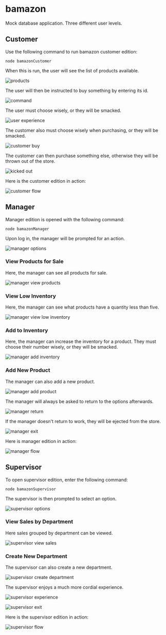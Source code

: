 # bamazon

Mock database application. Three different user levels.

## Customer

Use the following command to run bamazon customer edition:

    node bamazonCustomer

When this is run, the user will see the list of products available. 

![products](/images/products.PNG)

The user will then be instructed to buy something by entering its id.

![command](/images/command.PNG)

The user must choose wisely, or they will be smacked.

![user experience](/images/userExperience.PNG)

The customer also must choose wisely when purchasing, or they will be smacked.

![customer buy](/images/customerBuy.PNG)

The customer can then purchase something else, otherwise they will be thrown out of the store.

![kicked out](/images/kickedOut.PNG)

Here is the customer edition in action:

![customer flow](/images/flowCustomer.gif)

## Manager

Manager edition is opened with the following command:

    node bamazonManager

Upon log in, the manager will be prompted for an action.

![manager options](/images/managerOptions.PNG)

### View Products for Sale

Here, the manager can see all products for sale.

![manager view products](/images/managerViewProducts.PNG)

### View Low Inventory

Here, the manager can see what products have a quantity less than five.

![manager view low inventory](/images/managerViewLow.PNG)

### Add to Inventory

Here, the manager can increase the inventory for a product. They must choose their number wisely, or they will be smacked.

![manager add inventory](/images/managerAddInventory.PNG)

### Add New Product

The manager can also add a new product.

![manager add product](/images/managerAddProduct.PNG)

The manager will always be asked to return to the options afterwards.

![manager return](/images/managerReturn.PNG)

If the manager doesn't return to work, they will be ejected from the store.

![manager exit](/images/managerExit.PNG)

Here is manager edition in action:

![manager flow](/images/flowManager.gif)

## Supervisor

To open supervisor edition, enter the following command:

    node bamazonSupervisor

The supervisor is then prompted to select an option.

![supervisor options](/images/supervisorOptions.PNG)

### View Sales by Department

Here sales grouped by department can be viewed.

![supervisor view sales](/images/supervisorViewSales.PNG)

### Create New Department

The supervisor can also create a new department.

![supervisor create department](/images/supervisorCreateDepartment.PNG)

The supervisor enjoys a much more cordial experience.

![supervisor experience](/images/supervisorExperience.PNG)

![supervisor exit](/images/supervisorExit.PNG)

Here is the supervisor edition in action:

![supervisor flow](/images/flowSupervisor.gif)














